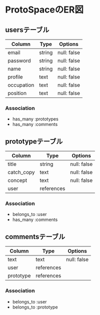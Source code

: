 # ProtoSpaceのER図

## usersテーブル
| Column     | Type   | Options     | 
| ---------- | ------ | ----------- | 
| email      | string | null: false | 
| password   | string | null: false | 
| name       | string | null: false | 
| profile    | text   | null: false | 
| occupation | text   | null: false | 
| position   | text   | null: false | 

### Association

- has_many :prototypes
- has_many :comments

## prototypeテーブル
| Column     | Type       | Options             | 
| ---------- | ---------- | ------------------- | 
| title      | string     | null: false         | 
| catch_copy | text       | null: false         | 
| concept    | text       | null: false         | 
| user       | references |                     | 

### Association

- belongs_to :user
- has_many :comments

## commentsテーブル
| Column    | Type       | Options     | 
| --------- | ---------- | ----------- | 
| text      | text       | null: false | 
| user      | references |             | 
| prototype | references |             | 

### Association

- belongs_to :user
- belongs_to :prototype
